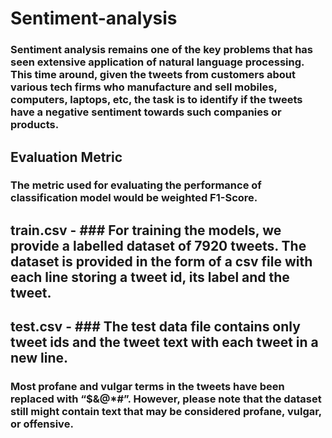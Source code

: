 # Sentiment-analysis

### Sentiment analysis remains one of the key problems that has seen extensive application of natural language processing. This time around, given the tweets from customers about various tech firms who manufacture and sell mobiles, computers, laptops, etc, the task is to identify if the tweets have a negative sentiment towards such companies or products.

## Evaluation Metric

### The metric used for evaluating the performance of classification model would be weighted F1-Score.

## train.csv - ### For training the models, we provide a labelled dataset of 7920 tweets. The dataset is provided in the form of a csv file with each line storing a tweet id, its label and the tweet.

## test.csv - ### The test data file contains only tweet ids and the tweet text with each tweet in a new line.

### Most profane and vulgar terms in the tweets have been replaced with “$&@*#”. However, please note that the dataset still might contain text that may be considered profane, vulgar, or offensive.
